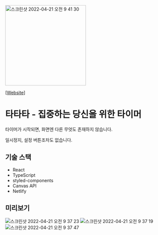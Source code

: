 <img width="256" alt="스크린샷 2022-04-21 오전 9 41 30" src="https://user-images.githubusercontent.com/10892459/164348878-10c10f08-defe-4a39-9bed-4291992a1a74.png">

\[[Website](https://ta-ta-ta.netlify.app)\]

# 타타타 - 집중하는 당신을 위한 타이머
타이머가 시작되면, 화면엔 다른 무엇도 존재하지 않습니다.

일시정지, 설정 버튼조차도 없습니다.



## 기술 스택
- React
- TypeScript
- styled-components
- Canvas API
- Netlify



## 미리보기

![스크린샷 2022-04-21 오전 9 37 23](https://user-images.githubusercontent.com/10892459/164348240-e7972341-9c73-49de-9519-98bf76818f64.png)
![스크린샷 2022-04-21 오전 9 37 19](https://user-images.githubusercontent.com/10892459/164348264-49089253-ee02-44db-b3bd-f8eee02d848b.png)
![스크린샷 2022-04-21 오전 9 37 47](https://user-images.githubusercontent.com/10892459/164348280-14e21937-d6e2-4b93-a4fc-6a5a6d13c320.png)
